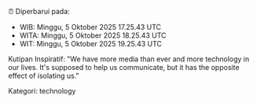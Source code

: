 ⏰ Diperbarui pada:
- WIB: Minggu, 5 Oktober 2025 17.25.43 UTC
- WITA: Minggu, 5 Oktober 2025 18.25.43 UTC
- WIT: Minggu, 5 Oktober 2025 19.25.43 UTC

Kutipan Inspiratif:
"We have more media than ever and more technology in our lives. It's supposed to help us communicate, but it has the opposite effect of isolating us."


Kategori: technology

